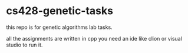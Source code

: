# cs428-genetic-tasks

this repo is for genetic algorithms lab tasks.

all the assignments are written in cpp you need an ide like clion or visual studio to run it. 
